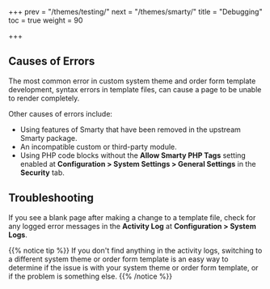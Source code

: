 +++
prev = "/themes/testing/"
next = "/themes/smarty/"
title = "Debugging"
toc = true
weight = 90

+++

## Causes of Errors

The most common error in custom system theme and order form template development, syntax errors in template files, can cause a page to be unable to render completely.

Other causes of errors include:

* Using features of Smarty that have been removed in the upstream Smarty package.
* An incompatible custom or third-party module.
* Using PHP code blocks without the **Allow Smarty PHP Tags** setting enabled at **Configuration > System Settings > General Settings** in the **Security** tab.

## Troubleshooting

If you see a blank page after making a change to a template file, check for any logged error messages in the **Activity Log** at **Configuration > System Logs**.

{{% notice tip %}}
If you don't find anything in the activity logs, switching to a different system theme or order form template is an easy way to determine if the issue is with your system theme or order form template, or if the problem is something else.
{{% /notice %}}
